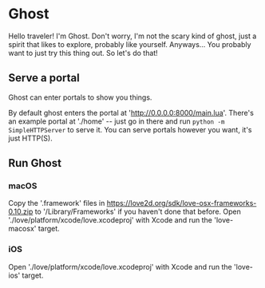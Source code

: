 # Ghost

Hello traveler! I'm Ghost. Don't worry, I'm not the scary kind of ghost, just a spirit that likes to
explore, probably like yourself. Anyways... You probably want to just try this thing out. So let's
do that!

## Serve a portal

Ghost can enter portals to show you things.

By default ghost enters the portal at 'http://0.0.0.0:8000/main.lua'. There's an example portal at
'./home' -- just go in there and run `python -m SimpleHTTPServer` to serve it. You can serve portals
however you want, it's just HTTP(S).

## Run Ghost

### macOS

Copy the '.framework' files in https://love2d.org/sdk/love-osx-frameworks-0.10.zip to
'/Library/Frameworks' if you haven't done that before. Open './love/platform/xcode/love.xcodeproj'
with Xcode and run the 'love-macosx' target.

### iOS

Open './love/platform/xcode/love.xcodeproj' with Xcode and run the 'love-ios' target.

